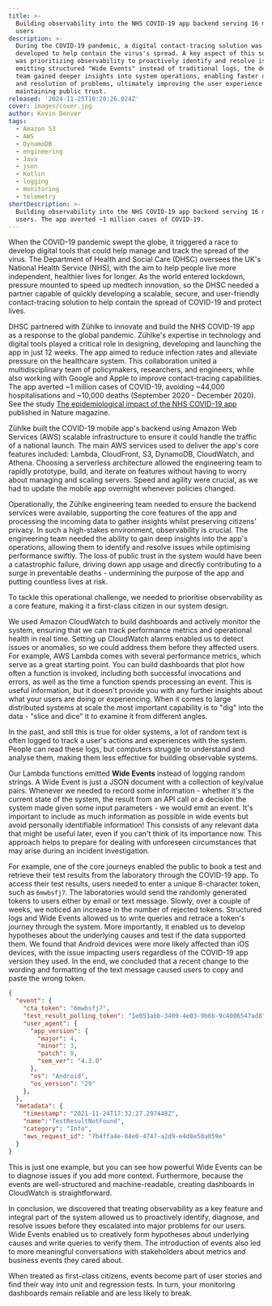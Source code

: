 ```yaml
---
title: >-
  Building observability into the NHS COVID-19 app backend serving 16 million
  users
description: >-
  During the COVID-19 pandemic, a digital contact-tracing solution was rapidly
  developed to help contain the virus's spread. A key aspect of this solution
  was prioritizing observability to proactively identify and resolve issues. By
  emitting structured "Wide Events" instead of traditional logs, the development
  team gained deeper insights into system operations, enabling faster diagnosis
  and resolution of problems, ultimately improving the user experience and
  maintaining public trust.
released: '2024-11-25T10:20:26.024Z'
cover: images/cover.jpg
author: Kevin Denver
tags:
  - Amazon S3
  - AWS
  - DynamoDB
  - engineering
  - Java
  - json
  - Kotlin
  - logging
  - monitoring
  - telemetry
shortDescription: >-
  Building observability into the NHS COVID-19 app backend serving 16 million
  users. The app averted ~1 million cases of COVID-19.
---
```

When the COVID-19 pandemic swept the globe, it triggered a race to develop digital tools that could help manage and track the spread of the virus.
The Department of Health and Social Care (DHSC) oversees the UK's National Health Service (NHS), with the aim to help people live more independent, healthier lives for longer.
As the world entered lockdown, pressure mounted to speed up medtech innovation, so the DHSC needed a partner capable of quickly developing a scalable, secure, and user-friendly contact-tracing solution to help contain the spread of COVID-19 and protect lives.

DHSC partnered with Zühlke to innovate and build the NHS COVID-19 app as a response to the global pandemic.
Zühlke's expertise in technology and digital tools played a critical role in designing, developing and launching the app in just 12 weeks.
The app aimed to reduce infection rates and alleviate pressure on the healthcare system.
This collaboration united a multidisciplinary team of policymakers, researchers, and engineers, while also working with Google and Apple to improve contact-tracing capabilities.
The app averted ~1 million cases of COVID-19, avoiding ~44,000 hospitalisations and ~10,000 deaths (September 2020 - December 2020).
See the study [The epidemiological impact of the NHS COVID-19 app](https://www.nature.com/articles/s41586-021-03606-z) published in Nature magazine.

Zühlke built the COVID-19 mobile app's backend using Amazon Web Services (AWS) scalable infrastructure to ensure it could handle the traffic of a national launch.
The main AWS services used to deliver the app's core features included: Lambda, CloudFront, S3, DynamoDB, CloudWatch, and Athena.
Choosing a serverless architecture allowed the engineering team to rapidly prototype, build, and iterate on features without having to worry about managing and scaling servers.
Speed and agility were crucial, as we had to update the mobile app overnight whenever policies changed.

Operationally, the Zühlke engineering team needed to ensure the backend services were available, supporting the core features of the app and processing the incoming data to gather insights whilst preserving citizens' privacy.
In such a high-stakes environment, observability is crucial.
The engineering team needed the ability to gain deep insights into the app's operations, allowing them to identify and resolve issues while optimising performance swiftly.
The loss of public trust in the system would have been a catastrophic failure, driving down app usage and directly contributing to a surge in preventable deaths - undermining the purpose of the app and putting countless lives at risk.

To tackle this operational challenge, we needed to prioritise observability as a core feature, making it a first-class citizen in our system design.

We used Amazon CloudWatch to build dashboards and actively monitor the system, ensuring that we can track performance metrics and operational health in real time.
Setting up CloudWatch alarms enabled us to detect issues or anomalies, so we could address them before they affected users.
For example, AWS Lambda comes with several performance metrics, which serve as a great starting point.
You can build dashboards that plot how often a function is invoked, including both successful invocations and errors, as well as the time a function spends processing an event.
This is useful information, but it doesn't provide you with any further insights about what your users are doing or experiencing.
When it comes to large distributed systems at scale the most important capability is to "dig" into the data - "slice and dice" it to examine it from different angles.

In the past, and still this is true for older systems, a lot of random text is often logged to track a user's actions and experiences with the system.
People can read these logs, but computers struggle to understand and analyse them, making them less effective for building observable systems.

Our Lambda functions emitted **Wide Events** instead of logging random strings.
A Wide Event is just a JSON document with a collection of key/value pairs.
Whenever we needed to record some information - whether it's the current state of the system, the result from an API call or a decision the system made given some input parameters - we would emit an event.
It's important to include as much information as possible in wide events but avoid personally identifiable information!
This consists of any relevant data that might be useful later, even if you can't think of its importance now.
This approach helps to prepare for dealing with unforeseen circumstances that may arise during an incident investigation.

For example, one of the core journeys enabled the public to book a test and retrieve their test results from the laboratory through the COVID-19 app.
To access their test results, users needed to enter a unique 8-character token, such as `6mwbsfj7`.
The laboratories would send the randomly generated tokens to users either by email or text message.
Slowly, over a couple of weeks, we noticed an increase in the number of rejected tokens.
Structured logs and Wide Events allowed us to write queries and retrace a token's journey through the system.
More importantly, it enabled us to develop hypotheses about the underlying causes and test if the data supported them.
We found that Android devices were more likely affected than iOS devices, with the issue impacting users regardless of the COVID-19 app version they used.
In the end, we concluded that a recent change to the wording and formatting of the text message caused users to copy and paste the wrong token.

```json
{
  "event": {
    "cta_token": "6mwbsfj7",
    "test_result_polling_token": "1e053abb-3409-4e03-9b6b-9c4006547ad8",
    "user_agent": {
      "app_version": {
        "major": 4,
        "minor": 3,
        "patch": 0,
        "sem_ver": "4.3.0"
      },
      "os": "Android",
      "os_version": "29"
    },
  },
  "metadata": {
    "timestamp": "2021-11-24T17:32:27.297448Z", 
    "name":"TestResultNotFound",
    "category": "Info",
    "aws_request_id": "7b4ffa4e-04e0-4747-a2d9-e4d8e50a059e"
  }
}
```

This is just one example, but you can see how powerful Wide Events can be to diagnose issues if you add more context.
Furthermore, because the events are well-structured and machine-readable, creating dashboards in CloudWatch is straightforward.

In conclusion, we discovered that treating observability as a key feature and integral part of the system allowed us to proactively identify, diagnose, and resolve issues before they escalated into major problems for our users.
Wide Events enabled us to creatively form hypotheses about underlying causes and write queries to verify them.
The introduction of events also led to more meaningful conversations with stakeholders about metrics and business events they cared about.

When treated as first-class citizens, events become part of user stories and find their way into unit and regression tests.
In turn, your monitoring dashboards remain reliable and are less likely to break.

